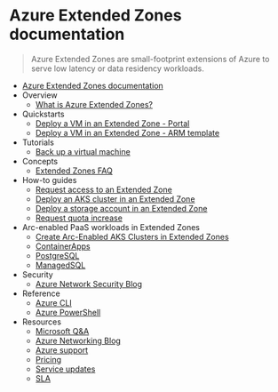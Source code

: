 # Azure Extended Zones documentation
> Azure Extended Zones are small-footprint extensions of Azure to serve low latency or data residency workloads.
  - [Azure Extended Zones documentation](https://learn.microsoft.com/en-us/azure/extended-zones/)
  - Overview
    - [What is Azure Extended Zones?](https://learn.microsoft.com/en-us/azure/extended-zones/overview)
  - Quickstarts
    - [Deploy a VM in an Extended Zone - Portal](https://learn.microsoft.com/en-us/azure/extended-zones/deploy-vm-portal)
    - [Deploy a VM in an Extended Zone - ARM template](https://learn.microsoft.com/en-us/azure/extended-zones/deploy-vm-arm-template)
  - Tutorials
    - [Back up a virtual machine](https://learn.microsoft.com/en-us/azure/extended-zones/backup-virtual-machine)
  - Concepts
    - [Extended Zones FAQ](https://learn.microsoft.com/en-us/azure/extended-zones/faq)
  - How-to guides
    - [Request access to an Extended Zone](https://learn.microsoft.com/en-us/azure/extended-zones/request-access)
    - [Deploy an AKS cluster in an Extended Zone](https://learn.microsoft.com/en-us/azure/extended-zones/deploy-aks-cluster)
    - [Deploy a storage account in an Extended Zone](https://learn.microsoft.com/en-us/azure/extended-zones/create-storage-account)
    - [Request quota increase](https://learn.microsoft.com/en-us/azure/extended-zones/request-quota-increase)
  - Arc-enabled PaaS workloads in Extended Zones
    - [Create Arc-Enabled AKS Clusters in Extended Zones](https://learn.microsoft.com/en-us/azure/extended-zones/arc-enabled-workloads-arc-enabled-aks-cluster)
    - [ContainerApps](https://learn.microsoft.com/en-us/azure/extended-zones/arc-enabled-workloads-container-apps)
    - [PostgreSQL](https://learn.microsoft.com/en-us/azure/extended-zones/arc-enabled-workloads-postgre-sql)
    - [ManagedSQL](https://learn.microsoft.com/en-us/azure/extended-zones/arc-enabled-workloads-managed-sql)
  - Security
    - [Azure Network Security Blog](https://techcommunity.microsoft.com/category/azure-network-security/blog/azurenetworksecurityblog)
  - Reference
    - [Azure CLI](https://learn.microsoft.com/cli/azure/edge-zones)
    - [Azure PowerShell](https://learn.microsoft.com/powershell/module/az.edgezones)
  - Resources
    - [Microsoft Q&A](https://learn.microsoft.com/answers/tags/133/azure)
    - [Azure Networking Blog](https://techcommunity.microsoft.com/category/azure/blog/azurenetworkingblog)
    - [Azure support](https://azure.microsoft.com/support)
    - [Pricing](https://azure.microsoft.com/pricing)
    - [Service updates](https://azure.microsoft.com/updates)
    - [SLA](https://www.microsoft.com/licensing/docs/view/Service-Level-Agreements-SLA-for-Online-Services)
